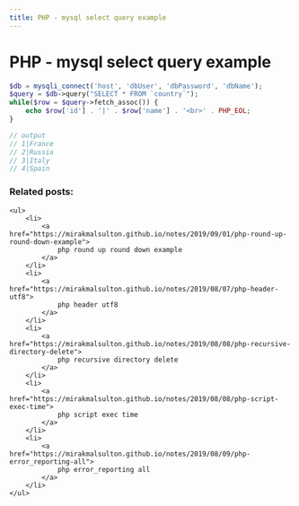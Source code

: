 ```yaml
---
title: PHP - mysql select query example
---
```


<h1 class="header">PHP - mysql select query example</h1>

```php
$db = mysqli_connect('host', 'dbUser', 'dbPassword', 'dbName');
$query = $db->query("SELECT * FROM `country`");
while($row = $query->fetch_assoc()) {
    echo $row['id'] . '|' . $row['name'] . '<br>' . PHP_EOL;
}

// output
// 1|France
// 2|Russia
// 3|Italy
// 4|Spain
```


<div class="related_posts_block">
    <h3>Related posts:</h3>

    <ul>
        <li>
            <a href="https://mirakmalsulton.github.io/notes/2019/09/01/php-round-up-round-down-example">
                php round up round down example
            </a>
        </li>
        <li>
            <a href="https://mirakmalsulton.github.io/notes/2019/08/07/php-header-utf8">
                php header utf8
            </a>
        </li>
        <li>
            <a href="https://mirakmalsulton.github.io/notes/2019/08/08/php-recursive-directory-delete">
                php recursive directory delete
            </a>
        </li>
		<li>
            <a href="https://mirakmalsulton.github.io/notes/2019/08/08/php-script-exec-time">
                php script exec time
            </a>
        </li>
		<li>
            <a href="https://mirakmalsulton.github.io/notes/2019/08/09/php-error_reporting-all">
                php error_reporting all
            </a>
        </li>
    </ul>
</div>